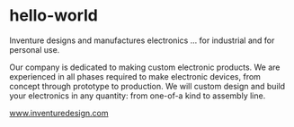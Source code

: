 # hello-world

Inventure designs and manufactures electronics ... for industrial and for personal use.

Our company is dedicated to making custom electronic products. We are experienced in all phases required to make electronic devices, from concept through prototype to production. We will custom design and build your electronics in any quantity: from one-of-a kind to assembly line.

www.inventuredesign.com
